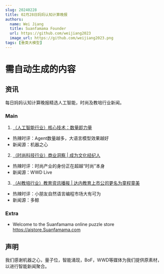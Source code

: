 ```yaml
---
slug: 20240228
title: 02月28日妈妈认知计算晚报
authors:
  name: Wei Jiang
  title: Suanfamama Founder
  url: https://github.com/weijiang2023
  image_url: https://github.com/weijiang2023.png
tags: [垂类大模型]
---
```


# 需自动生成的内容
## 资讯
每日妈妈认知计算晚报精选人工智能，时尚及教培行业新闻。

### Main

1. [（人工智能行业）核心技术：数量即力量](https://mp.weixin.qq.com/s/aIBs7-DOVt40vqhcLbJXTA)
* 热辣时评：Agent数量越多，大语言模型效果越好
* 新闻源：机器之心

2. [（时尚科技行业）商业洞察 | 成为文化经纪人](https://mp.weixin.qq.com/s/Z4fjQDAHWZKLyEXLXifc3A)
* 热辣时评：时尚产业的身份正在超越“时尚”本身
* 新闻源：WWD Live

3. [（AI教培行业）教育资讯播报 | 达内教育上市公司更名为童程童美](https://mp.weixin.qq.com/s/3JLJxEbMO492AYI5hawgVQ)
* 热辣时评：小朋友自然语言编程市场大有可为
* 新闻源：多鲸

### Extra
* Welcome to the Suanfamama online puzzle store https://aistore.Suanfamama.com

## 声明

我们感谢机器之心，量子位，智能涌现，BoF，WWD等媒体为我们提供原素材，以进行智能新闻聚合。
